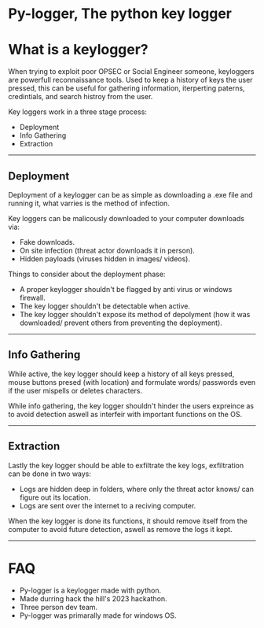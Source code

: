 # Py-logger, The python key logger


# What is a keylogger?

When trying to exploit poor OPSEC or Social Engineer someone, keyloggers are powerfull reconnaissance tools. Used to keep a history of keys the user pressed, this can be useful for gathering information, iterperting paterns, credintials, and search histroy from the user. 

Key loggers work in a three stage process:
- Deployment
- Info Gathering
- Extraction
---
## Deployment
Deployment of a keylogger can be as simple as downloading a .exe file and running it, what varries is the method of infection. 

Key loggers can be malicously downloaded to your computer downloads via:

- Fake downloads.
- On site infection (threat actor downloads it in person).
- Hidden payloads (viruses hidden in images/ videos).

Things to consider about the deployment phase:

- A proper keylogger shouldn't be flagged by anti virus or windows firewall.
- The key logger shouldn't be detectable when active.
- The key logger shouldn't expose its method of depolyment (how it was downloaded/ prevent others from preventing the deployment).
---
## Info Gathering

While active, the key logger should keep a history of all keys pressed, mouse buttons presed (with location) and formulate words/ passwords even if the user mispells or deletes characters.

While info gathering, the key logger shouldn't hinder the users expreince as to avoid detection aswell as interfeir with important functions on the OS.

---
## Extraction

Lastly the key logger should be able to exfiltrate the key logs, exfiltration can be done in two ways:

- Logs are hidden deep in folders, where only the threat actor knows/ can figure out its location. 
- Logs are sent over the internet to a reciving computer.

When the key logger is done its functions, it should remove itself from the computer to avoid future detection, aswell as remove the logs it kept.

---

# FAQ
- Py-logger is a keylogger made with python.
- Made durring hack the hill's 2023 hackathon.
- Three person dev team.
- Py-logger was primarally made for windows OS.